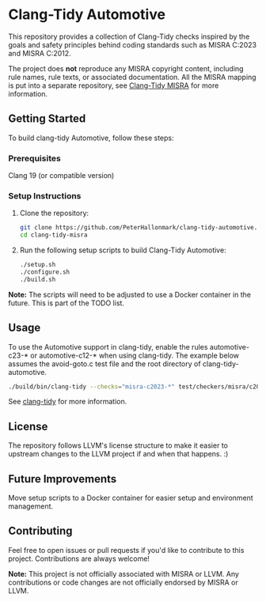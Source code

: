 # Clang-Tidy Automotive

This repository provides a collection of Clang-Tidy checks inspired by the 
goals and safety principles behind coding standards such as MISRA C:2023 
and MISRA C:2012.

The project does **not** reproduce any MISRA copyright content, including 
rule names, rule texts, or associated documentation. All the MISRA mapping
is put into a separate repository, see
[Clang-Tidy MISRA](https://github.com/PeterHallonmark/clang-tidy-misra)
for more information.

## Getting Started

To build clang-tidy Automotive, follow these steps:

### Prerequisites 

Clang 19 (or compatible version)

### Setup Instructions

1. Clone the repository:
   ```bash
   git clone https://github.com/PeterHallonmark/clang-tidy-automotive.git
   cd clang-tidy-misra
   ```

2. Run the following setup scripts to build Clang-Tidy Automotive:
   ```bash
   ./setup.sh
   ./configure.sh
   ./build.sh
   ```

**Note:** The scripts will need to be adjusted to use a Docker container in
the future. This is part of the TODO list.

## Usage

To use the Automotive support in clang-tidy, enable the rules automotive-c23-* 
or automotive-c12-* when using clang-tidy. The example below assumes the 
avoid-goto.c test file and the root directory of clang-tidy-automotive.
   ```bash
   ./build/bin/clang-tidy --checks="misra-c2023-*" test/checkers/misra/c2023/avoid-goto.c -- 
   ```

See [clang-tidy](https://clang.llvm.org/extra/clang-tidy/) for more information.

## License

The repository follows LLVM's license structure to make it easier to upstream
changes to the LLVM project if and when that happens. :)

## Future Improvements

Move setup scripts to a Docker container for easier setup and environment
management.

## Contributing

Feel free to open issues or pull requests if you'd like to contribute to
this project. Contributions are always welcome!

**Note:** This project is not officially associated with MISRA or LLVM.
Any contributions or code changes are not officially endorsed by MISRA or 
LLVM.
